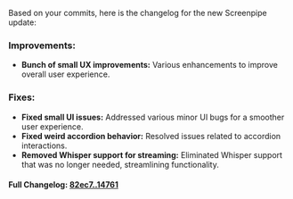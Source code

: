 Based on your commits, here is the changelog for the new Screenpipe update:

### **Improvements:**
- **Bunch of small UX improvements:** Various enhancements to improve overall user experience.

### **Fixes:**
- **Fixed small UI issues:** Addressed various minor UI bugs for a smoother user experience.
- **Fixed weird accordion behavior:** Resolved issues related to accordion interactions.
- **Removed Whisper support for streaming:** Eliminated Whisper support that was no longer needed, streamlining functionality.

#### **Full Changelog:** [82ec7..14761](https://github.com/mediar-ai/screenpipe/compare/82ec7..14761)

